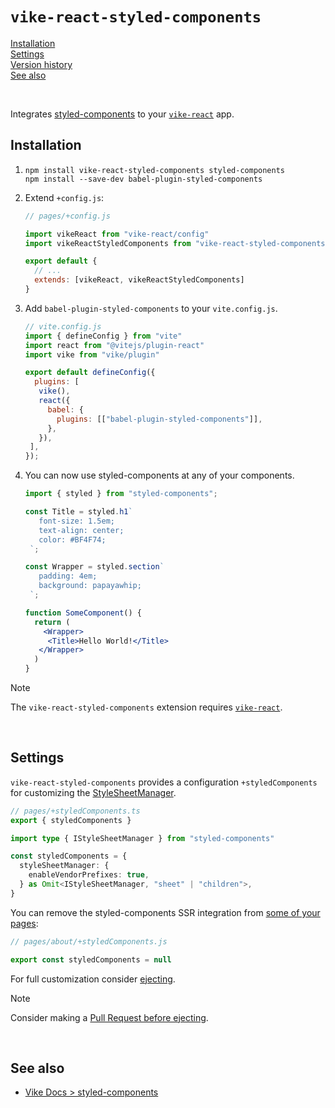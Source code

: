 # `vike-react-styled-components`

[Installation](#installation)  
[Settings](#settings)  
[Version history](https://github.com/vikejs/vike-react/blob/main/packages/vike-react-styled-components/CHANGELOG.md)  
[See also](#see-also)  

<br/>

Integrates [styled-components](https://styled-components.com) to your [`vike-react`](https://vike.dev/vike-react) app.

## Installation

1. ```
   npm install vike-react-styled-components styled-components
   npm install --save-dev babel-plugin-styled-components
   ```
   
2. Extend `+config.js`:
   ```js
   // pages/+config.js

   import vikeReact from "vike-react/config"
   import vikeReactStyledComponents from "vike-react-styled-components/config"

   export default {
     // ...
     extends: [vikeReact, vikeReactStyledComponents]
   }
   ```

3. Add `babel-plugin-styled-components` to your `vite.config.js`.
   ```js
   // vite.config.js
   import { defineConfig } from "vite"
   import react from "@vitejs/plugin-react"
   import vike from "vike/plugin"
   
   export default defineConfig({
     plugins: [
      vike(),
      react({
        babel: {
          plugins: [["babel-plugin-styled-components"]],
        },
      }),
    ],
   });
   ```

4. You can now use styled-components at any of your components.
   ```jsx
   import { styled } from "styled-components";

   const Title = styled.h1`
      font-size: 1.5em;
      text-align: center;
      color: #BF4F74;
    `;

   const Wrapper = styled.section`
      padding: 4em;
      background: papayawhip;
    `;

   function SomeComponent() {
     return (
       <Wrapper>
        <Title>Hello World!</Title>
      </Wrapper>
     )
   }
   ```

> [!NOTE]
> The `vike-react-styled-components` extension requires [`vike-react`](https://vike.dev/vike-react).

<br/>

## Settings

`vike-react-styled-components` provides a configuration `+styledComponents` for customizing the [StyleSheetManager](https://styled-components.com/docs/api#stylesheetmanager).

```ts
// pages/+styledComponents.ts
export { styledComponents }

import type { IStyleSheetManager } from "styled-components"

const styledComponents = {
  styleSheetManager: {
    enableVendorPrefixes: true,
  } as Omit<IStyleSheetManager, "sheet" | "children">,
}
```

You can remove the styled-components SSR integration from [some of your pages](https://vike.dev/config#inheritance):

```js
// pages/about/+styledComponents.js

export const styledComponents = null
```

For full customization consider [ejecting](https://vike.dev/eject).

> [!NOTE]
> Consider making a [Pull Request before ejecting](https://vike.dev/eject#when-to-eject).

<br/>

## See also

- [Vike Docs > styled-components](https://vike.dev/styled-components)
